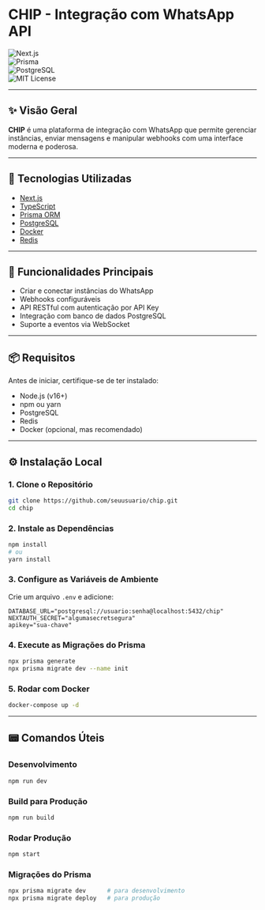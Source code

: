 # CHIP - Integração com WhatsApp API

![Next.js](https://img.shields.io/badge/built%20with-Next.js-blue)  
![Prisma](https://img.shields.io/badge/ORM-Prisma-3982CE)  
![PostgreSQL](https://img.shields.io/badge/Database-PostgreSQL-blue)  
![MIT License](https://img.shields.io/badge/license-MIT-green)

---

## ✨ Visão Geral

**CHIP** é uma plataforma de integração com WhatsApp que permite gerenciar instâncias, enviar mensagens e manipular webhooks com uma interface moderna e poderosa.

---

## 🚀 Tecnologias Utilizadas

- [Next.js](https://nextjs.org/)
- [TypeScript](https://www.typescriptlang.org/)
- [Prisma ORM](https://www.prisma.io/)
- [PostgreSQL](https://www.postgresql.org/)
- [Docker](https://www.docker.com/)
- [Redis](https://redis.io/)

---

## 🧠 Funcionalidades Principais

- Criar e conectar instâncias do WhatsApp
- Webhooks configuráveis
- API RESTful com autenticação por API Key
- Integração com banco de dados PostgreSQL
- Suporte a eventos via WebSocket

---

## 📦 Requisitos

Antes de iniciar, certifique-se de ter instalado:

- Node.js (v16+)
- npm ou yarn
- PostgreSQL
- Redis
- Docker (opcional, mas recomendado)

---

## ⚙️ Instalação Local

### 1. Clone o Repositório

```bash
git clone https://github.com/seuusuario/chip.git
cd chip
```

### 2. Instale as Dependências

```bash
npm install
# ou
yarn install
```

### 3. Configure as Variáveis de Ambiente

Crie um arquivo `.env` e adicione:

```env
DATABASE_URL="postgresql://usuario:senha@localhost:5432/chip"
NEXTAUTH_SECRET="algumasecretsegura"
apikey="sua-chave"
```

### 4. Execute as Migrações do Prisma

```bash
npx prisma generate
npx prisma migrate dev --name init
```

### 5. Rodar com Docker

```bash
docker-compose up -d
```

---

## 📟 Comandos Úteis

### Desenvolvimento

```bash
npm run dev
```

### Build para Produção

```bash
npm run build
```

### Rodar Produção

```bash
npm start
```

### Migrações do Prisma

```bash
npx prisma migrate dev      # para desenvolvimento
npx prisma migrate deploy   # para produção
```